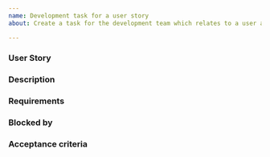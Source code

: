 ```yaml
---
name: Development task for a user story
about: Create a task for the development team which relates to a user action/outcome. 

---
```


<!-- < < < < < < < < < < < < < < < < < < < < < < < < < < < < < < < < < ☺ 
v                            ✰  Thanks for opening an issue! ✰    
v    Before smashing the submit button please review the template.

☺ > > > > > > > > > > > > > > > > > > > > > > > > > > > > > > > > >  -->

### User Story

<!-- Concisely describe the required functionality/feature from the perspective of the system user in question -->
<!-- As a USER TYPE, I want to DESCRIBE NEW FUNCTIONALITY/FEATURE, so that DESCRIBE USER TYPE INTERACTION WITH THE NEW FUNCTIONALITY   -->

### Description

<!-- Identify the scope of the task. Where needed identify specific behaviours, technical considerations, links to related tickets. When helpful, include screenshots to add an additional level of detail.  -->

### Requirements

<!-- Set of requirements presented as bullets. Could be both functional and non-funtional.  -->

### Blocked by

<!-- If a ticket is prioritised for a sprint but cannot be tackled until another ticket is closed (with acceptance criteria cleared) this needs to be labelled, and the ticket stopping the pickup of this task should be linked. -->

### Acceptance criteria

<!-- This is a set of rules which the update/feature must satisfy for the ticket to be closed. -->

<!-- **Scenario**: Situation of use case -->
<!-- **Given**: Starting state -->
<!-- **When**: User action -->
<!-- **And**: Statement extension -->
<!-- **Then**: Action outcome -->
